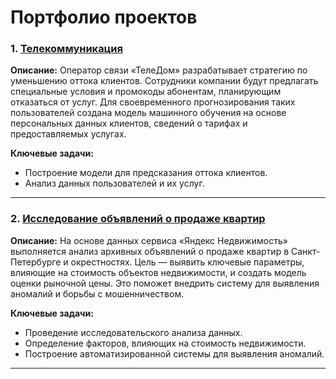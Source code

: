 # Портфолио проектов

### 1. [Телекоммуникация](https://github.com/trotsak/portfolio/blob/main/telecom_ds%20yandex.ipynb)  
**Описание:** Оператор связи «ТелеДом» разрабатывает стратегию по уменьшению оттока клиентов. Сотрудники компании будут предлагать специальные условия и промокоды абонентам, планирующим отказаться от услуг. Для своевременного прогнозирования таких пользователей создана модель машинного обучения на основе персональных данных клиентов, сведений о тарифах и предоставляемых услугах.  

**Ключевые задачи:**  
- Построение модели для предсказания оттока клиентов.  
- Анализ данных пользователей и их услуг.  

---

### 2. [Исследование объявлений о продаже квартир](https://github.com/trotsak/portfolio/blob/main/real_estate.ipynb)  
**Описание:** На основе данных сервиса «Яндекс Недвижимость» выполняется анализ архивных объявлений о продаже квартир в Санкт-Петербурге и окрестностях. Цель — выявить ключевые параметры, влияющие на стоимость объектов недвижимости, и создать модель оценки рыночной цены. Это поможет внедрить систему для выявления аномалий и борьбы с мошенничеством.  

**Ключевые задачи:**  
- Проведение исследовательского анализа данных.  
- Определение факторов, влияющих на стоимость недвижимости.  
- Построение автоматизированной системы для выявления аномалий.  

--- 
